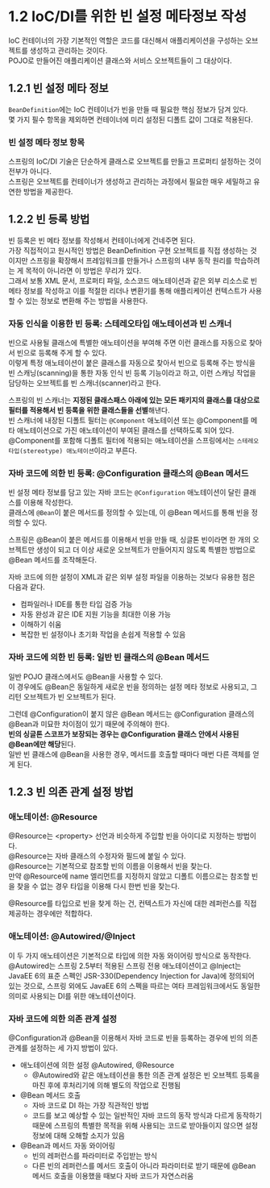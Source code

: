 # 1.2 IoC/DI를 위한 빈 설정 메타정보 작성

IoC 컨테이너의 가장 기본적인 역할은 코드를 대신해서 애플리케이션을 구성하는 오브젝트를 생성하고 관리하는 것이다.  
POJO로 만들어진 애플리케이션 클래스와 서비스 오브젝트들이 그 대상이다.

## 1.2.1 빈 설정 메타 정보

`BeanDefinition`에는 IoC 컨테이너가 빈을 만들 때 필요한 핵심 정보가 담겨 있다.  
몇 가지 필수 항목을 제외하면 컨테이너에 미리 설정된 디폴트 값이 그대로 적용된다.

### 빈 설정 메타 정보 항목

스프링의 IoC/DI 기술은 단순하게 클래스로 오브젝트를 만들고 프로퍼티 설정하는 것이 전부가 아니다.  
스프링은 오브젝트를 컨테이너가 생성하고 관리하는 과정에서 필요한 매우 세밀하고 유연한 방법을 제공한다.

## 1.2.2 빈 등록 방법

빈 등록은 빈 메타 정보를 작성해서 컨테이너에게 건네주면 된다.  
가장 직접적이고 원시적인 방법은 BeanDefinition 구현 오브젝트를 직접 생성하는 것이지만 스프링을 확장해서 프레임워크를 만들거나 스프링의 내부 동작 원리를 학습하려는 게 목적이 아니라면 이 방법은 무리가 있다.  
그래서 보통 XML 문서, 프로퍼티 파일, 소스코드 애노테이션과 같은 외부 리소스로 빈 메타 정보를 작성하고 이를 적절한 리더나 변환기를 통해 애플리케이션 컨텍스트가 사용할 수 있는 정보로 변환해 주는 방법을 사용한다.

### 자동 인식을 이용한 빈 등록: 스테레오타입 애노테이션과 빈 스캐너

빈으로 사용될 클래스에 특별한 애노테이션을 부여해 주면 이런 클래스를 자동으로 찾아서 빈으로 등록해 주게 할 수 있다.  
이렇게 특정 애노테이션이 붙은 클래스를 자동으로 찾아서 빈으로 등록해 주는 방식을 빈 스캐닝(scanning)을 통한 자동 인식 빈 등록 기능이라고 하고, 이런 스캐닝 작업을 담당하는 오브젝트를 빈 스캐너(scanner)라고 한다.

스프링의 빈 스캐너는 **지정된 클래스패스 아래에 있는 모든 패키지의 클래스를 대상으로 필터를 적용해서 빈 등록을 위한 클래스들을 선별**해낸다.  
빈 스캐너에 내장된 디폴트 필터는 `@Component` 애노테이션 또는 @Component를 메타 애노테이션으로 가진 애노테이션이 부여된 클래스를 선택하도록 되어 있다.  
@Component를 포함해 디폴트 필터에 적용되는 애노테이션을 스프링에서는 `스테레오타입(stereotype) 애노테이션`이라고 부른다.

### 자바 코드에 의한 빈 등록: @Configuration 클래스의 @Bean 메서드

빈 설정 메타 정보를 담고 있는 자바 코드는 `@Configuration` 애노테이션이 달린 클래스를 이용해 작성한다.  
클래스에 `@Bean`이 붙은 메서드를 정의할 수 있는데, 이 @Bean 메서드를 통해 빈을 정의할 수 있다.

스프링은 @Bean이 붙은 메서드를 이용해서 빈을 만들 때, 싱글톤 빈이라면 한 개의 오브젝트만 생성이 되고 더 이상 새로운 오브젝트가 만들어지지 않도록 특별한 방법으로 @Bean 메서드를 조작해둔다.

자바 코드에 의한 설정이 XML과 같은 외부 설정 파일을 이용하는 것보다 유용한 점은 다음과 같다.

- 컴파일러나 IDE를 통한 타입 검증 가능
- 자동 완성과 같은 IDE 지원 기능을 최대한 이용 가능
- 이해하기 쉬움
- 복잡한 빈 설정이나 초기화 작업을 손쉽게 적용할 수 있음

### 자바 코드에 의한 빈 등록: 일반 빈 클래스의 @Bean 메서드

일반 POJO 클래스에서도 @Bean을 사용할 수 있다.  
이 경우에도 @Bean은 동일하게 새로운 빈을 정의하는 설정 메타 정보로 사용되고, 그 리턴 오브젝트가 빈 오브젝트가 된다.

그런데 @Configuration이 붙지 않은 @Bean 메서드는 @Configuration 클래스의 @Bean과 미묘한 차이점이 있기 때문에 주의해야 한다.  
**빈의 싱글톤 스코프가 보장되는 경우는 @Configuration 클래스 안에서 사용된 @Bean에만 해당**된다.  
일반 빈 클래스에 @Bean을 사용한 경우, 메서드를 호출할 때마다 매번 다른 객체를 얻게 된다.

## 1.2.3 빈 의존 관계 설정 방법

### 애노테이션: @Resource

@Resource는 \<property> 선언과 비슷하게 주입할 빈을 아이디로 지정하는 방법이다.  
@Resource는 자바 클래스의 수정자와 필드에 붙일 수 있다.  
@Resource는 기본적으로 참조할 빈의 이름을 이용해서 빈을 찾는다.  
만약 @Resource에 name 엘리먼트를 지정하지 않았고 디폴트 이름으로는 참조할 빈을 찾을 수 없는 경우 타입을 이용해 다시 한번 빈을 찾는다.

@Resource를 타입으로 빈을 찾게 하는 건, 컨텍스트가 자신에 대한 레퍼런스를 직접 제공하는 경우에만 적합하다.

### 애노테이션: @Autowired/@Inject

이 두 가지 애노테이션은 기본적으로 타입에 의한 자동 와이어링 방식으로 동작한다.  
@Autowired는 스프링 2.5부터 적용된 스프링 전용 애노테이션이고 @Inject는 JavaEE 6의 표준 스펙인 JSR-330(Dependency Injection for Java)에 정의되어 있는 것으로, 스프링 외에도 JavaEE 6의 스펙을 따르는 여타 프레임워크에서도 동일한 의미로 사용되는 DI를 위한 애노테이션이다.

### 자바 코드에 의한 의존 관계 설정

@Configuration과 @Bean을 이용해서 자바 코드로 빈을 등록하는 경우에 빈의 의존 관계를 설정하는 세 가지 방법이 있다.

- 애노테이션에 의한 설정 @Autowired, @Resource
  - @Autowired와 같은 애노테이션을 통한 의존 관계 설정은 빈 오브젝트 등록을 마친 후에 후처리기에 의해 별도의 작업으로 진행됨
- @Bean 메서드 호출
  - 자바 코드로 DI 하는 가장 직관적인 방법
  - 코드를 보고 예상할 수 있는 일반적인 자바 코드의 동작 방식과 다르게 동작하기 때문에 스프링의 특별한 목적을 위해 사용되는 코드로 받아들이지 않으면 설정 정보에 대해 오해할 소지가 있음
- @Bean과 메서드 자동 와이어링
  - 빈의 레퍼런스를 파라미터로 주입받는 방식
  - 다른 빈의 레퍼런스를 메서드 호출이 아니라 파라미터로 받기 때문에 @Bean 메서드 호출을 이용했을 때보다 자바 코드가 자연스러움
